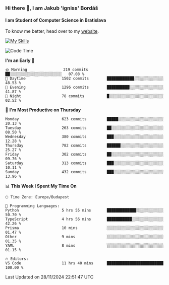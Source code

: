 ### Hi there 👋, I am Jakub 'igniss' Bordáš

#### I am Student of Computer Science in Bratislava
To know me better, head over to my [website](https://bordas.sk).

[![My Skills](https://skillicons.dev/icons?i=js,html,css,figma,svelte,java,kotlin,python,postgresql,typescript,nest,nodejs)](https://bordas.sk)


<!--START_SECTION:waka-->
![Code Time](http://img.shields.io/badge/Code%20Time-1%2C597%20hrs%2010%20mins-blue)

**I'm an Early 🐤** 

```text
🌞 Morning                219 commits         ██░░░░░░░░░░░░░░░░░░░░░░░   07.08 % 
🌆 Daytime                1502 commits        ████████████░░░░░░░░░░░░░   48.53 % 
🌃 Evening                1296 commits        ██████████░░░░░░░░░░░░░░░   41.87 % 
🌙 Night                  78 commits          █░░░░░░░░░░░░░░░░░░░░░░░░   02.52 % 
```
📅 **I'm Most Productive on Thursday** 

```text
Monday                   623 commits         █████░░░░░░░░░░░░░░░░░░░░   20.13 % 
Tuesday                  263 commits         ██░░░░░░░░░░░░░░░░░░░░░░░   08.50 % 
Wednesday                380 commits         ███░░░░░░░░░░░░░░░░░░░░░░   12.28 % 
Thursday                 782 commits         ██████░░░░░░░░░░░░░░░░░░░   25.27 % 
Friday                   302 commits         ██░░░░░░░░░░░░░░░░░░░░░░░   09.76 % 
Saturday                 313 commits         ███░░░░░░░░░░░░░░░░░░░░░░   10.11 % 
Sunday                   432 commits         ███░░░░░░░░░░░░░░░░░░░░░░   13.96 % 
```


📊 **This Week I Spent My Time On** 

```text
🕑︎ Time Zone: Europe/Budapest

💬 Programming Languages: 
Python                   5 hrs 55 mins       █████████████░░░░░░░░░░░░   50.70 % 
TypeScript               4 hrs 56 mins       ███████████░░░░░░░░░░░░░░   42.26 % 
Prisma                   10 mins             ░░░░░░░░░░░░░░░░░░░░░░░░░   01.47 % 
Other                    9 mins              ░░░░░░░░░░░░░░░░░░░░░░░░░   01.35 % 
YAML                     8 mins              ░░░░░░░░░░░░░░░░░░░░░░░░░   01.15 % 

🔥 Editors: 
VS Code                  11 hrs 40 mins      █████████████████████████   100.00 % 
```


 Last Updated on 28/11/2024 22:51:47 UTC
<!--END_SECTION:waka-->
